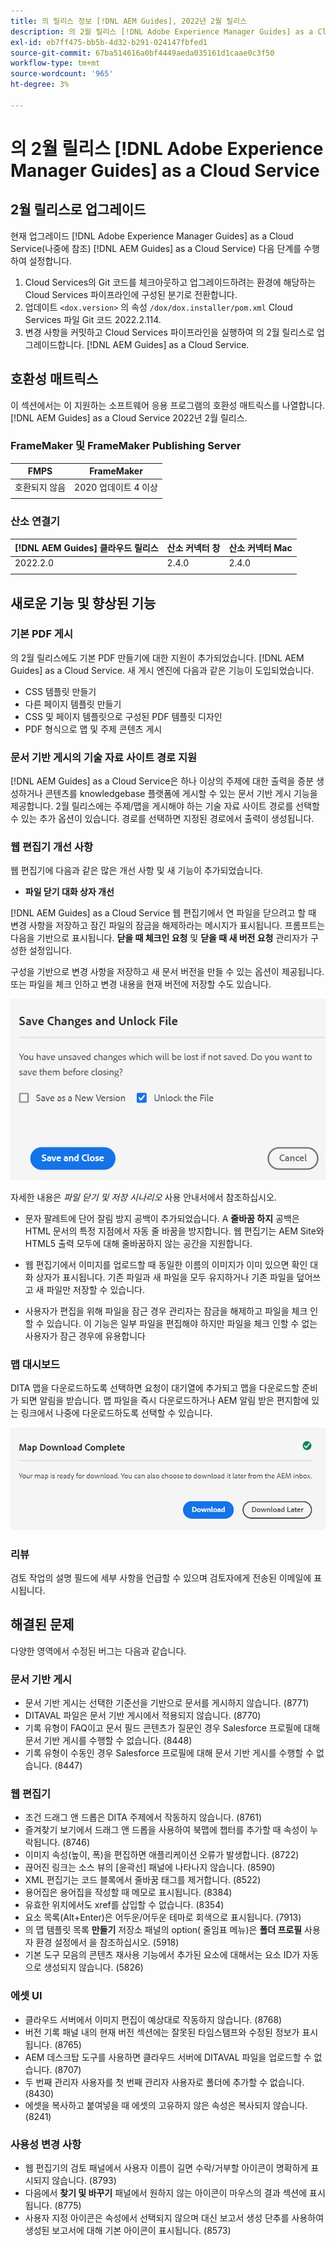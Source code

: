 ```yaml
---
title: 의 릴리스 정보 [!DNL AEM Guides], 2022년 2월 릴리스
description: 의 2월 릴리스 [!DNL Adobe Experience Manager Guides] as a Cloud Service
exl-id: eb7ff475-bb5b-4d32-b291-024147fbfed1
source-git-commit: 67ba514616a0bf4449aeda035161d1caae0c3f50
workflow-type: tm+mt
source-wordcount: '965'
ht-degree: 3%

---
```


# 의 2월 릴리스 [!DNL Adobe Experience Manager Guides] as a Cloud Service

## 2월 릴리스로 업그레이드

현재 업그레이드 [!DNL Adobe Experience Manager Guides] as a Cloud Service(나중에 참조) [!DNL AEM Guides] as a Cloud Service) 다음 단계를 수행하여 설정합니다.
1. Cloud Services의 Git 코드를 체크아웃하고 업그레이드하려는 환경에 해당하는 Cloud Services 파이프라인에 구성된 분기로 전환합니다.
1. 업데이트 `<dox.version>` 의 속성 `/dox/dox.installer/pom.xml` Cloud Services 파일 Git 코드 2022.2.114.
1. 변경 사항을 커밋하고 Cloud Services 파이프라인을 실행하여 의 2월 릴리스로 업그레이드합니다. [!DNL AEM Guides] as a Cloud Service.

## 호환성 매트릭스

이 섹션에서는 이 지원하는 소프트웨어 응용 프로그램의 호환성 매트릭스를 나열합니다. [!DNL AEM Guides] as a Cloud Service 2022년 2월 릴리스.

### FrameMaker 및 FrameMaker Publishing Server

| FMPS | FrameMaker |
| --- | --- |
| 호환되지 않음 | 2020 업데이트 4 이상 |
|  |  |


### 산소 연결기

| [!DNL AEM Guides] 클라우드 릴리스 | 산소 커넥터 창 | 산소 커넥터 Mac |
| --- | --- | --- |
| 2022.2.0 | 2.4.0 | 2.4.0 |
|  |  |  |


## 새로운 기능 및 향상된 기능

### 기본 PDF 게시

의 2월 릴리스에도 기본 PDF 만들기에 대한 지원이 추가되었습니다. [!DNL AEM Guides] as a Cloud Service. 새 게시 엔진에 다음과 같은 기능이 도입되었습니다.
* CSS 템플릿 만들기
* 다른 페이지 템플릿 만들기
* CSS 및 페이지 템플릿으로 구성된 PDF 템플릿 디자인
* PDF 형식으로 맵 및 주제 콘텐츠 게시

### 문서 기반 게시의 기술 자료 사이트 경로 지원

[!DNL AEM Guides] as a Cloud Service은 하나 이상의 주제에 대한 출력을 증분 생성하거나 콘텐츠를 knowledgebase 플랫폼에 게시할 수 있는 문서 기반 게시 기능을 제공합니다. 2월 릴리스에는 주제/맵을 게시해야 하는 기술 자료 사이트 경로를 선택할 수 있는 추가 옵션이 있습니다. 경로를 선택하면 지정된 경로에서 출력이 생성됩니다.

### 웹 편집기 개선 사항

웹 편집기에 다음과 같은 많은 개선 사항 및 새 기능이 추가되었습니다.

* **파일 닫기 대화 상자 개선**

[!DNL AEM Guides] as a Cloud Service 웹 편집기에서 연 파일을 닫으려고 할 때 변경 사항을 저장하고 잠긴 파일의 잠금을 해제하라는 메시지가 표시됩니다. 프롬프트는 다음을 기반으로 표시됩니다. **닫을 때 체크인 요청** 및 **닫을 때 새 버전 요청** 관리자가 구성한 설정입니다.

구성을 기반으로 변경 사항을 저장하고 새 문서 버전을 만들 수 있는 옵션이 제공됩니다. 또는 파일을 체크 인하고 변경 내용을 현재 버전에 저장할 수도 있습니다.

![파일 닫기](assets/file-close-save-changes-unlock.png)

자세한 내용은 *파일 닫기 및 저장 시나리오* 사용 안내서에서 참조하십시오.

* 문자 팔레트에 단어 잘림 방지 공백이 추가되었습니다.  A **줄바꿈 하지** 공백은 HTML 문서의 특정 지점에서 자동 줄 바꿈을 방지합니다. 웹 편집기는 AEM Site와 HTML5 출력 모두에 대해 줄바꿈하지 않는 공간을 지원합니다.

* 웹 편집기에서 이미지를 업로드할 때 동일한 이름의 이미지가 이미 있으면 확인 대화 상자가 표시됩니다. 기존 파일과 새 파일을 모두 유지하거나 기존 파일을 덮어쓰고 새 파일만 저장할 수 있습니다.

* 사용자가 편집을 위해 파일을 잠근 경우 관리자는 잠금을 해제하고 파일을 체크 인할 수 있습니다. 이 기능은 일부 파일을 편집해야 하지만 파일을 체크 인할 수 없는 사용자가 잠근 경우에 유용합니다

### 맵 대시보드

DITA 맵을 다운로드하도록 선택하면 요청이 대기열에 추가되고 맵을 다운로드할 준비가 되면 알림을 받습니다. 맵 파일을 즉시 다운로드하거나 AEM 알림 받은 편지함에 있는 링크에서 나중에 다운로드하도록 선택할 수 있습니다.

![맵 다운로드](assets/download-map-prompt.png)

### 리뷰

검토 작업의 설명 필드에 세부 사항을 언급할 수 있으며 검토자에게 전송된 이메일에 표시됩니다.

## 해결된 문제

다양한 영역에서 수정된 버그는 다음과 같습니다.

### 문서 기반 게시

* 문서 기반 게시는 선택한 기준선을 기반으로 문서를 게시하지 않습니다. (8771)
* DITAVAL 파일은 문서 기반 게시에서 적용되지 않습니다. (8770)
* 기록 유형이 FAQ이고 문서 필드 콘텐츠가 질문인 경우 Salesforce 프로필에 대해 문서 기반 게시를 수행할 수 없습니다. (8448)
* 기록 유형이 수동인 경우 Salesforce 프로필에 대해 문서 기반 게시를 수행할 수 없습니다. (8447)

### 웹 편집기

* 조건 드래그 앤 드롭은 DITA 주제에서 작동하지 않습니다. (8761)
* 즐겨찾기 보기에서 드래그 앤 드롭을 사용하여 북맵에 챕터를 추가할 때 속성이 누락됩니다. (8746)
* 이미지 속성(높이, 폭)을 편집하면 애플리케이션 오류가 발생합니다. (8722)
* 끊어진 링크는 소스 뷰의 [윤곽선] 패널에 나타나지 않습니다. (8590)
* XML 편집기는 코드 블록에서 줄바꿈 태그를 제거합니다. (8522)
* 용어집은 용어집을 작성할 때 메모로 표시됩니다. (8384)
* 유효한 위치에서도 xref를 삽입할 수 없습니다. (8354)
* 요소 목록(Alt+Enter)은 어두운/어두운 테마로 회색으로 표시됩니다. (7913)
* 의 맵 템플릿 목록 **만들기** 저장소 패널의 option( 줄임표 메뉴)은 **폴더 프로필** 사용자 환경 설정에서 을 참조하십시오. (5918)
* 기본 도구 모음의 콘텐츠 재사용 기능에서 추가된 요소에 대해서는 요소 ID가 자동으로 생성되지 않습니다. (5826)

### 에셋 UI

* 클라우드 서버에서 이미지 편집이 예상대로 작동하지 않습니다. (8768)
* 버전 기록 패널 내의 현재 버전 섹션에는 잘못된 타임스탬프와 수정된 정보가 표시됩니다. (8765)
* AEM 데스크탑 도구를 사용하면 클라우드 서버에 DITAVAL 파일을 업로드할 수 없습니다. (8707)
* 두 번째 관리자 사용자를 첫 번째 관리자 사용자로 폴더에 추가할 수 없습니다. (8430)
* 에셋을 복사하고 붙여넣을 때 에셋의 고유하지 않은 속성은 복사되지 않습니다. (8241)

### 사용성 변경 사항

* 웹 편집기의 검토 패널에서 사용자 이름이 길면 수락/거부할 아이콘이 명확하게 표시되지 않습니다. (8793)
* 다음에서 **찾기 및 바꾸기** 패널에서 원하지 않는 아이콘이 마우스의 결과 섹션에 표시됩니다. (8775)
* 사용자 지정 아이콘은 속성에서 선택되지 않으며 대신 보고서 생성 단추를 사용하여 생성된 보고서에 대해 기본 아이콘이 표시됩니다. (8573)
